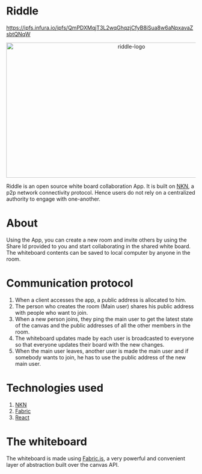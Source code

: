# Riddle

https://ipfs.infura.io/ipfs/QmPDXMqjT3L2wqGhqzjCfyB8iSua8w6aNpxavaZsbtQNqW

<p align="center"><img width="650px" height="360px" src="https://i.ibb.co/0CYwLwN/Screenshot-2021-09-17-at-8-03-32-AM.png" alt="riddle-logo" /></p>
Riddle is an open source white board collaboration App. It is built on <a href="https://nkn.org/">NKN</a>, a p2p network connectivity protocol. Hence users do not rely on a centralized authority to engage with one-another.
<br/>

# About

Using the App, you can create a new room and invite others by using the Share Id provided to you and start collaborating in the shared white board.
The whiteboard contents can be saved to local computer by anyone in the room.

# Communication protocol

1. When a client accesses the app, a public address is allocated to him.
2. The person who creates the room (Main user) shares his public address with people who want to join.
3. When a new person joins, they ping the main user to get the latest state of the canvas and the public addresses of all the other members in the room.
4. The whiteboard updates made by each user is broadcasted to everyone so that everyone updates their board with the new changes.
5. When the main user leaves, another user is made the main user and if somebody wants to join, he has to use the public address of the new main user.

# Technologies used

1. [NKN](https://nkn.org/)
2. [Fabric](http://fabricjs.com/)
3. [React](https://reactjs.org/)

# The whiteboard

The whiteboard is made using [Fabric.js](http://fabricjs.com/), a very powerful and convenient layer of abstraction built over the canvas API.
